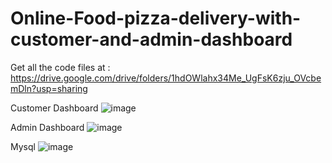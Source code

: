 # Online-Food-pizza-delivery-with-customer-and-admin-dashboard

Get all the code files at : https://drive.google.com/drive/folders/1hdOWlahx34Me_UgFsK6zju_OVcbemDln?usp=sharing

Customer Dashboard
![image](https://github.com/user-attachments/assets/67def6f1-b99a-434b-b61a-858a4856ed7c)

Admin Dashboard
![image](https://github.com/user-attachments/assets/797a4a2f-83c5-4e49-aa47-c5d2235da1a6)

Mysql
![image](https://github.com/user-attachments/assets/1b819893-2987-45be-b4f4-a84ba2934a08)

